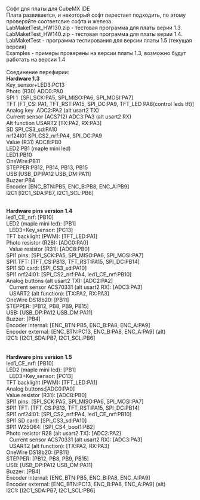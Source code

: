 Софт для платы для CubeMX IDE <br>
Плата развивается, и некоторый софт перестает подходить, по этому проверяйте соответсвие софта и железа.<br>
LabMaketTest_HW130.zip - тестовая программа для платы верии 1.3. <br>
LabMaketTest_HW140.zip - тестовая программа для платы верии 1.4. <br>
LabMaketTest - программа тестирования для версии платы 1.5 (текущая версия) <br>
Examples - примеры проверены на версии платы 1.3, возможно будут работать на версии 1.4 <br>
<br>
Соединение перефирии:<br>
<b>Hardware 1.3 </b><br>
Key_sensor+LED3:PC13<br>
Photo (R30) ADC0:PA0<br>
SPI 1  [SPI_SCK:PA5, SPI_MISO:PA6, SPI_MOSI:PA7]<br>
TFT [FT_CS: PA1, TFT_RST:PA15, SPI_DC:PA9, TFT_LED PA8(control leds tft)]<br>
Analog key  ADC2:PA2 (alt usart2 TX)<br>
Current sensor (ACS712) ADC3:PA3 (alt usart2 RX)<br>
Alt function USART2 [TX:PA2, RX:PA3]<br>
SD SPI_CS3_sd:PA10<br>
nrf24l01 SPI_CS2_nrf:PA4, SPI_DC:PA9<br>
Value (R31) ADC8:PB0<br>
LED2:PB1 (maple mini led)<br>
LED1:PB10 <br>
OneWire:PB11 <br>
STEPPER:PB12, PB14, PB13, PB15 <br>
USB [USB_DP:PA12 USB_DM:PA11] <br>
Buzzer:PB4 <br>
Encoder [ENC_BTN:PB5, ENC_B:PB8, ENC_A:PB9] <br>
I2C1 [I2C1_SDA:PB7, I2C1_SCL:PB6] <br>

<br>
<b>Hardware pins version 1.4 </b><br>
led1_CE_nrf: [PB10]<br>
LED2 (maple mini led): [PB1]<br> 
LED3+Key_sensor: [PC13]<br>
TFT backlight (PWM): [TFT_LED:PA1]<br>
Photo resistor (R28): [ADC0:PA0]<br> 
Value resistor (R31): [ADC8:PB0]<br>
SPI1 pins: [SPI_SCK:PA5, SPI_MISO:PA6, SPI_MOSI:PA7]<br>
SPI1 TFT: [TFT_CS:PB13, TFT_RST:PA15, SPI_DC:PB14]<br>
SPI1 SD card: [SPI_CS3_sd:PA10]<br>
SPI1 nrf24l01: [SPI_CS2_nrf:PA4, led1_CE_nrf:PB10]<br>
Analog buttons (alt usart2 TX): [ADC2:PA2]<br> 
Current sensor ACS70331 (alt usart2 RX): [ADC3:PA3]<br> 
USART2 (alt function): [TX:PA2, RX:PA3]<br>
OneWire DS18b20: [PB11]<br>
STEPPER: [PB12, PB8, PB9, PB15]<br>
USB: [USB_DP:PA12 USB_DM:PA11]<br>
Buzzer: [PB4]<br>
Encoder internal: [ENC_BTN:PB5, ENC_B:PA8, ENC_A:PA9]<br>
Encoder external: [ENC_BTN:PC13, ENC_B:PA8, ENC_A:PA9] (alt)<br>
I2C1: [I2C1_SDA:PB7, I2C1_SCL:PB6]<br>
<br>

<br>
<b>Hardware pins version 1.5 </b><br>
led1_CE_nrf: [PB10]<br>
LED2 (maple mini led): [PB1]<br> 
LED3+Key_sensor: [PC13]<br>
TFT backlight (PWM): [TFT_LED:PA1]<br>
Analog buttons:[ADC0:PA0]<br>
Value resistor (R31): [ADC8:PB0]<br>
SPI1 pins: [SPI_SCK:PA5, SPI_MISO:PA6, SPI_MOSI:PA7]<br>
SPI1 TFT: [TFT_CS:PB13, TFT_RST:PA15, SPI_DC:PB14]<br>
SPI1 nrf24l01: [SPI_CS2_nrf:PA4, led1_CE_nrf:PB10]<br>
SPI1 SD card: [SPI_CS3_sd:PA10]<br>
SPI1 W25Q64: [SPI_CS4_boot1:PB2]<br>
Photo resistor R28 (alt usart2 TX): [ADC2:PA2]<br> 
Current sensor ACS70331 (alt usart2 RX): [ADC3:PA3]<br> 
USART2 (alt function): [TX:PA2, RX:PA3]<br>
OneWire DS18b20: [PB11]<br>
STEPPER: [PB12, PB8, PB9, PB15]<br>
USB: [USB_DP:PA12 USB_DM:PA11]<br>
Buzzer: [PB4]<br>
Encoder internal: [ENC_BTN:PB5, ENC_B:PA8, ENC_A:PA9]<br>
Encoder external: [ENC_BTN:PC13, ENC_B:PA8, ENC_A:PA9] (alt)<br>
I2C1: [I2C1_SDA:PB7, I2C1_SCL:PB6]<br>
<br> 



